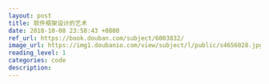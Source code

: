 ```yaml
---
layout: post
title: 软件框架设计的艺术
date: 2018-10-08 23:58:43 +0800
ref_url: https://book.douban.com/subject/6003832/
image_url: https://img1.doubanio.com/view/subject/l/public/s4656028.jpg
reading_level: 1
categories: code
description: 
---
```

